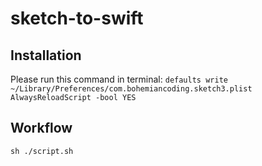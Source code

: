 # sketch-to-swift

## Installation

Please run this command in terminal:
`defaults write ~/Library/Preferences/com.bohemiancoding.sketch3.plist AlwaysReloadScript -bool YES`

## Workflow
`sh ./script.sh`
